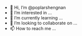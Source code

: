 - 👋 Hi, I’m @poplarshengnan
- 👀 I’m interested in ...
- 🌱 I’m currently learning ...
- 💞️ I’m looking to collaborate on ...
- 📫 How to reach me ...

<!---
poplarshengnan/poplarshengnan is a ✨ special ✨ repository because its `README.md` (this file) appears on your GitHub profile.
You can click the Preview link to take a look at your changes.
--->
